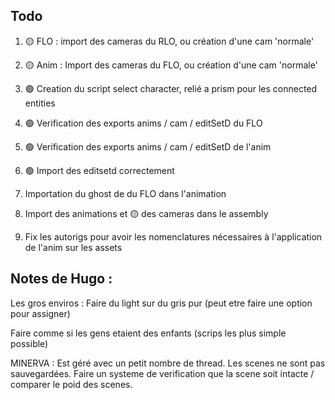 ## Todo

1. 🟡 FLO : import des cameras du RLO, ou création d'une cam 'normale'
2. 🟡 Anim : Import des cameras du FLO, ou création d'une cam 'normale'

3. 🟢 Creation du script select character, relié a prism pour les connected entities

4. 🟢 Verification des exports anims / cam / editSetD du FLO
5. 🟢 Verification des exports anims / cam / editSetD de l'anim

6. 🟢 Import des editsetd correctement

6. Importation du ghost de du FLO dans l'animation

7. Import des animations et 🟡 des cameras dans le assembly

8. Fix les autorigs pour avoir les nomenclatures nécessaires à l'application de l'anim sur les assets














## Notes de Hugo :

Les gros enviros : 
Faire du light sur du gris pur (peut etre faire une option pour assigner)

Faire comme si les gens etaient des enfants (scrips les plus simple possible)


MINERVA : Est géré avec un petit nombre de thread. Les scenes ne sont pas sauvegardées.
Faire un systeme de verification que la scene soit intacte / comparer le poid des scenes.


